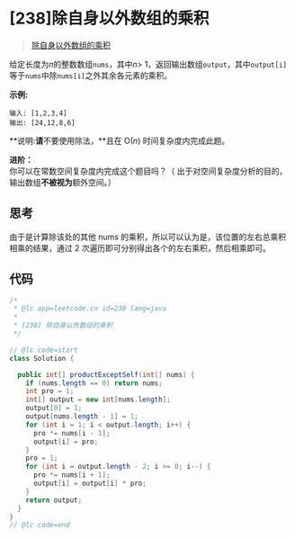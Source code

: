 # [238]除自身以外数组的乘积

> [除自身以外数组的乘积](https://leetcode-cn.com/problems/product-of-array-except-self/description/)

给定长度为*n*的整数数组`nums`，其中*n*\> 1，返回输出数组`output`，其中`output[i]`等于`nums`中除`nums[i]`之外其余各元素的乘积。

**示例:**

```
输入: [1,2,3,4]
输出: [24,12,8,6]
```

**说明:**请**不要使用除法，**且在 O(_n_) 时间复杂度内完成此题。

**进阶：**  
你可以在常数空间复杂度内完成这个题目吗？（ 出于对空间复杂度分析的目的，输出数组**不被视为**额外空间。）

## 思考

由于是计算除该处的其他 nums 的乘积，所以可以认为是，该位置的左右总乘积相乘的结果，通过 2 次遍历即可分别得出各个的左右乘积，然后相乘即可。

## 代码

```java
/*
 * @lc app=leetcode.cn id=238 lang=java
 *
 * [238] 除自身以外数组的乘积
 */

// @lc code=start
class Solution {

  public int[] productExceptSelf(int[] nums) {
    if (nums.length == 0) return nums;
    int pro = 1;
    int[] output = new int[nums.length];
    output[0] = 1;
    output[nums.length - 1] = 1;
    for (int i = 1; i < output.length; i++) {
      pro *= nums[i - 1];
      output[i] = pro;
    }
    pro = 1;
    for (int i = output.length - 2; i >= 0; i--) {
      pro *= nums[i + 1];
      output[i] = output[i] * pro;
    }
    return output;
  }
}
// @lc code=end

```
